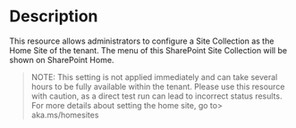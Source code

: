 # Description

This resource allows administrators to configure a Site Collection as the Home
Site of the tenant. The menu of this SharePoint Site Collection will be shown on
SharePoint Home.

> NOTE:
> This setting is not applied immediately and can take several hours to be fully
> available within the tenant. Please use this resource with caution, as a direct
> test run can lead to incorrect status results.
> For more details about setting the home site, go to> aka.ms/homesites
